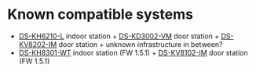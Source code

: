 # Known compatible systems

- [DS-KH6210-L] indoor station + [DS-KD3002-VM] door station + [DS-KV8202-IM] door station + unknown infrastructure in between?
- [DS-KH8301-WT] indoor station (FW 1.5.1) + [DS-KV8102-IM] door station (FW 1.5.1)

[DS-KH6210-L]: https://www.hikvision.com/nl/products/Video-Intercom-Products/IP-Series/Value-Series/DS-KH6210-L/
[DS-KD3002-VM]: https://www.hikvision.com/hk/products/Video-Intercom-Products/IP-Series/Value-Series/DS-KD3002-VM/
[DS-KV8202-IM]: https://www.hikvision.com/hk/products/Video-Intercom-Products/IP-Series/Pro-Series/DS-KV8202-IM/
[DS-KH8301-WT]: https://us.hikvision.com/en/products/more-products/discontinued-products/video-intercom/video-intercom-indoor-station-7-inch-0
[DS-KV8102-IM]: https://www.hikvision.com/hk/products/Video-Intercom-Products/IP-Series/Pro-Series/DS-KV8102-IM/

